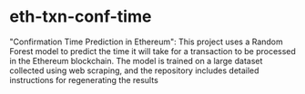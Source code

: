 # eth-txn-conf-time
"Confirmation Time Prediction in Ethereum": This project uses a Random Forest model to predict the time it will take for a transaction to be processed in the Ethereum blockchain. The model is trained on a large dataset collected using web scraping, and the repository includes detailed instructions for regenerating the results
